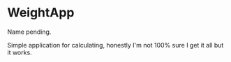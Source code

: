 # WeightApp
Name pending.

Simple application for calculating, honestly I'm not 100% sure I get it all but it works.